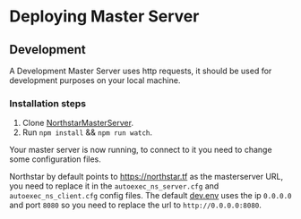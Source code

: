 # Deploying Master Server

## Development

A Development Master Server uses http requests, it should be used for development purposes on your local machine.

### Installation steps

1. Clone [NorthstarMasterServer](https://github.com/R2Northstar/NorthstarMasterServer).
2. Run `npm install` && `npm run watch`.

Your master server is now running, to connect to it you need to change some configuration files.

Northstar by default points to https://northstar.tf as the masterserver URL, you need to replace it in the `autoexec_ns_server.cfg` and `autoexec_ns_client.cfg` config files. The default [dev.env](https://github.com/R2Northstar/NorthstarMasterServer/blob/main/dev.env) uses the ip `0.0.0.0` and port `8080` so you need to replace the url to `http://0.0.0.0:8080`.
